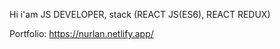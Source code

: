 Hi i'am JS DEVELOPER, stack (REACT JS(ES6), REACT REDUX)  

Portfolio: https://nurlan.netlify.app/

